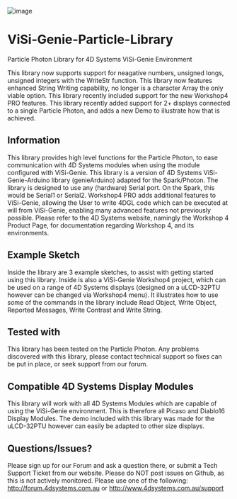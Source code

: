 ![image](http://www.4dsystems.com.au/downloads/4DLogo.png)

ViSi-Genie-Particle-Library
==============================================================

Particle Photon Library for 4D Systems ViSi-Genie Environment

This library now supports support for neagative numbers, unsigned longs, unsigned integers with the WriteStr function.
This library now features enhanced String Writing capability, no longer is a character Array the only viable option. 
This library recently included support for the new Workshop4 PRO features.
This library recently added support for 2+ displays connected to a single Particle Photon, and adds a new Demo to illustrate how that is achieved.

## Information

This library provides high level functions for the Particle Photon, to ease communication with 4D Systems modules when using the module configured with ViSi-Genie.
This library is a version of 4D Systems ViSi-Genie-Arduino library (genieArduino) adapted for the Spark/Photon. The library is designed to use any (hardware) Serial port. On the Spark, this would be Serial1 or Serial2.
Workshop4 PRO adds additional features to ViSi-Genie, allowing the User to write 4DGL code which can be executed at will from ViSi-Genie, enabling many advanced features not previously possible.
Please refer to the 4D Systems website, namingly the Workshop 4 Product Page, for documentation regarding Workshop 4, and its environments.

## Example Sketch

Inside the library are 3 example sketches, to assist with getting started using this library. Inside is also a ViSi-Genie Workshop4 project, which can be used on a range of 4D Systems displays (designed on a uLCD-32PTU however can be changed via Workshop4 menu). It illustrates how to use some of the commands in the library include Read Object, Write Object, Reported Messages, Write Contrast and Write String.

## Tested with

This library has been tested on the Particle Photon.
Any problems discovered with this library, please contact technical support so fixes can be put in place, or seek support from our forum.

## Compatible 4D Systems Display Modules

This library will work with all 4D Systems Modules which are capable of using the ViSi-Genie environment. This is therefore all Picaso and Diablo16 Display Modules.
The demo included with this library was made for the uLCD-32PTU however can easily be adapted to other size displays.

## Questions/Issues?

Please sign up for our Forum and ask a question there, or submit a Tech Support Ticket from our website.
Please do NOT post issues on Github, as this is not actively monitored. Please use one of the following:
http://forum.4dsystems.com.au or http://www.4dsystems.com.au/support
